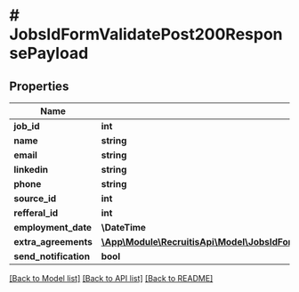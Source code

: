 # # JobsIdFormValidatePost200ResponsePayload

## Properties

Name | Type | Description | Notes
------------ | ------------- | ------------- | -------------
**job_id** | **int** |  | [optional]
**name** | **string** |  | [optional]
**email** | **string** |  | [optional]
**linkedin** | **string** |  | [optional]
**phone** | **string** |  | [optional]
**source_id** | **int** |  | [optional]
**refferal_id** | **int** |  | [optional]
**employment_date** | **\DateTime** |  | [optional]
**extra_agreements** | [**\App\Module\RecruitisApi\Model\JobsIdFormValidatePost200ResponsePayloadExtraAgreementsInner[]**](JobsIdFormValidatePost200ResponsePayloadExtraAgreementsInner.md) |  | [optional]
**send_notification** | **bool** |  | [optional]

[[Back to Model list]](../../README.md#models) [[Back to API list]](../../README.md#endpoints) [[Back to README]](../../README.md)
